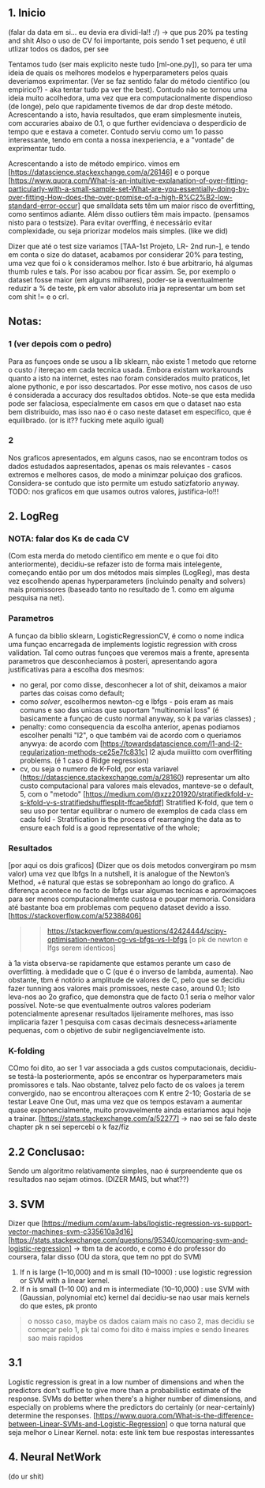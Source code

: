 ## 1. Inicio
(falar da data em si... eu devia era dividi-la!! :/) -> que pus 20% pa testing and shit
Also o uso de CV foi importante, pois sendo 1 set pequeno, é util utlizar todos os dados, per see

Tentamos tudo (ser mais explicito neste tudo [ml-one.py]), so para ter uma ideia de quais os melhores modelos e hyperparameters pelos quais deveriamos exprimentar. (Ver se faz sentido falar do método cientifico (ou empirico?) - aka tentar tudo pa ver the best). Contudo não se tornou uma ideia muito acolhedora, uma vez que era computacionalmente dispendioso (de longe), pelo que rapidamente tivemos de dar drop deste método. Acrescentando a isto, havia resultados, que eram simplesmente inuteis, com accuraries abaixo de 0.1, o que further evidenciava o desperdicio de tempo que e estava a cometer. Contudo serviu como um 1o passo interessante, tendo em conta a nossa inexperiencia, e a "vontade" de exprimentar tudo.

Acrescentando a isto de método empirico. vimos em [https://datascience.stackexchange.com/a/26146] e o porque [https://www.quora.com/What-is-an-intuitive-explanation-of-over-fitting-particularly-with-a-small-sample-set-What-are-you-essentially-doing-by-over-fitting-How-does-the-over-promise-of-a-high-R%C2%B2-low-standard-error-occur] que smalldata sets têm um maior risco de overfitting, como sentimos adiante. Além disso outliers têm mais impacto. (pensamos nisto para o testsize).
Para evitar overffing, é necessário evitar complexidade, ou seja priorizar modelos mais simples. (like we did)

Dizer que até o test size variamos [TAA-1st Projeto, LR- 2nd run-], e tendo em conta o size do dataset, acabamos por considerar 20% para testing, uma vez que foi o k consideramos melhor. Isto é bue arbitrario, há algumas thumb rules e tals. Por isso acabou por ficar assim. Se, por exemplo o dataset fosse maior (em alguns milhares), poder-se ia eventualmente reduzir a % de teste, pk em valor absoluto iria ja representar um bom set com shit != e o crl.

## Notas: 
### 1 (ver depois com o pedro)
Para as funçoes onde se usou a lib sklearn, não existe 1 metodo que retorne o custo / itereçao em cada tecnica usada. Embora existam workarounds quanto a isto na internet, estes nao foram considerados muito praticos, let alone pythonic, e por isso descartados. Por esse motivo, nos casos de uso é considerada a accuracy dos resultados obtidos. Note-se que esta medida pode ser falaciosa, especialmente em casos em que o dataset nao esta bem distribuido, mas isso nao é o caso neste dataset em especifico, que é equilibrado. (or is it?? fucking mete aquilo igual)
### 2 
Nos graficos apresentados, em alguns casos, nao se encontram todos os dados estudados aapresentados, apenas os mais relevantes - casos extremos e melhores casos, de modo a minimzar poluiçao dos graficos. Considera-se contudo que isto permite um estudo satizfatorio anyway. TODO: nos graficos em que usamos outros valores, justifica-lo!!!

## 2. LogReg
### NOTA: falar dos Ks de cada CV
(Com esta merda do metodo cientifico em mente e o que foi dito anteriormente), decidiu-se refazer isto de forma mais intelegente, começando então por um dos métodos mais simples (LogReg), mas desta vez escolhendo apenas hyperparameters (incluindo penalty and solvers) mais promissores (baseado tanto no resultado de 1. como em alguma pesquisa na net).

### Parametros
A funçao da biblio sklearn, LogisticRegressionCV, é como o nome indica uma funçao encarregada de implements logistic regression with cross validation.
Tal como outras funçoes que veremos mais a frente, apresenta parametros que desconheciamos à posteri, apresentando agora justificativas para a escolha dos mesmos:
- no geral, por como disse, desconhecer a lot of shit, deixamos a maior partes das coisas como default;
- como *solver*, escolhermos newton-cg e lbfgs - pois eram as mais comuns e sao das unicas que suportam "multinomial loss" (é basicamente a funçao de custo normal anyway, so k pa varias classes) ;
- penalty: como consequencia da escolha anterior, apenas podiamos escolher penalti "l2", o que também vai de acordo com o queriamos anywya: de acordo com [https://towardsdatascience.com/l1-and-l2-regularization-methods-ce25e7fc831c] l2 ajuda muiiitto com overffiting problems. (é 1 caso d Ridge regression)
- cv, ou seja o numero de K-Fold, por esta variavel (https://datascience.stackexchange.com/a/28160) representar um alto custo computacional para valores mais elevados, manteve-se o default, 5, com o "metodo" [https://medium.com/@xzz201920/stratifiedkfold-v-s-kfold-v-s-stratifiedshufflesplit-ffcae5bfdf] Stratified K-fold, que tem o seu uso por tentar equilibrar o numero de exemplos de cada class em cada fold - Stratification is the process of rearranging the data as to ensure each fold is a good representative of the whole;

### Resultados
[por aqui os dois graficos]
(Dizer que os dois metodos convergiram po msm valor)
uma vez que lbfgs In a nutshell, it is analogue of the Newton’s Method, +é natural que estas se sobreponham ao longo do grafico. A diferença acontece no facto de lbfgs usar algumas tecnicas e aproximaçoes para ser menos computacionalmente custosa e poupar memoria. Considara até bastante boa em problemas com pequeno dataset devido a isso. [https://stackoverflow.com/a/52388406]

>> https://stackoverflow.com/questions/42424444/scipy-optimisation-newton-cg-vs-bfgs-vs-l-bfgs [o pk de newton e lfgs serem identicos]

à 1a vista observa-se rapidamente que estamos perante um caso de overfitting. à medidade que o C (que é o inverso de lambda, aumenta). Nao obstante, tbm é notório a amplitude de valores de C, pelo que se decidiu fazer tunning aos valores mais promissoes, neste caso, around 0.1;
Isto leva-nos ao 2o grafico, que demonstra que de facto 0.1 seria o melhor valor possível. Note-se que eventualmente outros valores poderiam potencialmente apresenar resultados lijeiramente melhores, mas isso implicaria fazer 1 pesquisa com casas decimais desnecess+ariamente pequenas, com o objetivo de subir negligenciavelmente isto.


### K-folding
COmo foi dito, ao ser 1 var associada a gds custos computacionais, decidiu-se testá-la posteriormente, após se encontrar os hyperparameters mais promissores e tals.
Nao obstante, talvez pelo facto de os valoes ja terem convergido, nao se encontrou alteraçoes com K entre 2-10; Gostaria de se testar Leave One Out, mas uma vez que os tempos estavam a aumentar quase exponencialmente, muito provavelmente ainda estariamos aqui hoje a trainar.
[https://stats.stackexchange.com/a/52277] -> nao sei se falo deste chapter pk n sei sepercebi o k faz/fiz 

## 2.2 Conclusao: 
Sendo um algoritmo relativamente simples, nao é surpreendente que os resultados nao sejam otimos. (DIZER MAIS, but what??)


## 3. SVM

Dizer que [https://medium.com/axum-labs/logistic-regression-vs-support-vector-machines-svm-c335610a3d16] [https://stats.stackexchange.com/questions/95340/comparing-svm-and-logistic-regression] -> tbm ta de acordo, e como é do professor do coursera, falar disso (OU da stora, que tem no ppt do SVM)
1. If n is large (1–10,000) and m is small (10–1000) : use logistic regression or SVM with a linear kernel.
2. If n is small (1–10 00) and m is intermediate (10–10,000) : use SVM with (Gaussian, polynomial etc) kernel
daí decidiu-se nao usar mais kernels do que estes, pk pronto
> o nosso caso, maybe os dados caiam mais no caso 2, mas decidiu se começar pelo 1, pk tal como foi dito é maiss imples e sendo lineares sao mais rapidos 

## 3.1 
Logistic regression is great in a low number of dimensions and when the predictors don't suffice to give more than a probabilistic estimate of the response. SVMs do better when there's a higher number of dimensions, and especially on problems where the predictors do certainly (or near-certainly) determine the responses. [https://www.quora.com/What-is-the-difference-between-Linear-SVMs-and-Logistic-Regression] o que torna natural que seja melhor o Linear Kernel. nota: este link tem bue respostas interessantes

## 4. Neural NetWork
(do ur shit)



